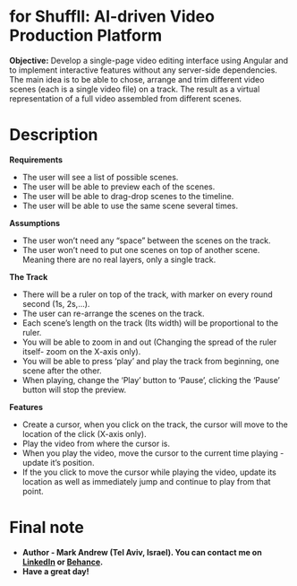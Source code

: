 # for Shuffll: AI-driven Video Production Platform

__Objective:__ Develop a single-page video editing interface using Angular and to implement interactive features without any server-side dependencies. The main idea is to be able to chose, arrange and trim different video scenes (each is a single video file) on a track. The result as a virtual representation of a full video assembled from different scenes.



# Description

__Requirements__
* The user will see a list of possible scenes.
* The user will be able to preview each of the scenes.
* The user will be able to drag-drop scenes to the timeline.
* The user will be able to use the same scene several times. 

__Assumptions__
* The user won’t need any “space” between the scenes on the track. 
* The user won’t need to put one scenes on top of another scene. Meaning there are no real layers, only a single track.

__The Track__
* There will be a ruler on top of the track, with marker on every round second (1s, 2s,...).
* The user can re-arrange the scenes on the track.
* Each scene’s length on the track (Its width) will be proportional to the ruler.
* You will be able to zoom in and out (Changing the spread of the ruler itself- zoom on the X-axis only).
* You will be able to press ‘play’ and play the track from beginning, one scene after the other.
* When playing, change the ‘Play’ button to ‘Pause’, clicking the ‘Pause’ button will stop the preview.

__Features__
* Create a cursor, when you click on the track, the cursor will move to the location of the click (X-axis only).
* Play the video from where the cursor is.
* When you play the video, move the cursor to the current time playing - update it’s position.
* If the you click to move the cursor while playing the video, update its location as well as immediately jump and continue to play from that point.

# Final note

* __Author - Mark Andrew (Tel Aviv, Israel). You can contact me on <a href="https://www.linkedin.com/in/mark-andrew-jft/">LinkedIn</a> or <a href="https://www.behance.net/mark-andrew-jft">Behance</a>.__
* __Have a great day!__

